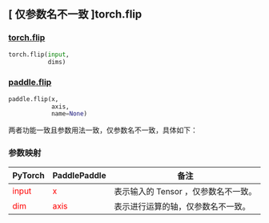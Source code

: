 ## [ 仅参数名不一致 ]torch.flip
### [torch.flip](https://pytorch.org/docs/stable/generated/torch.flip.html?highlight=flip#torch.flip)

```python
torch.flip(input,
           dims)
```

### [paddle.flip](https://www.paddlepaddle.org.cn/documentation/docs/zh/develop/api/paddle/flip_cn.html#flip)

```python
paddle.flip(x,
            axis,
            name=None)
```

两者功能一致且参数用法一致，仅参数名不一致，具体如下：
### 参数映射

| PyTorch       | PaddlePaddle | 备注                                                   |
| ------------- | ------------ | ------------------------------------------------------ |
| <font color='red'> input </font> | <font color='red'> x </font> | 表示输入的 Tensor ，仅参数名不一致。  |
| <font color='red'> dim </font> | <font color='red'> axis </font> | 表示进行运算的轴，仅参数名不一致。  |
